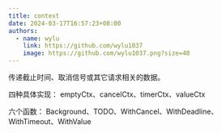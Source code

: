 ```yaml
---
title: context
date: 2024-03-17T16:57:23+08:00
authors:
  - name: wylu
    link: https://github.com/wylu1037
    image: https://github.com/wylu1037.png?size=40
---
```


传递截止时间、取消信号或其它请求相关的数据。

四种具体实现：
emptyCtx、cancelCtx、timerCtx、valueCtx

六个函数：
Background、TODO、WithCancel、WithDeadline、WithTimeout、WithValue


```go
```
